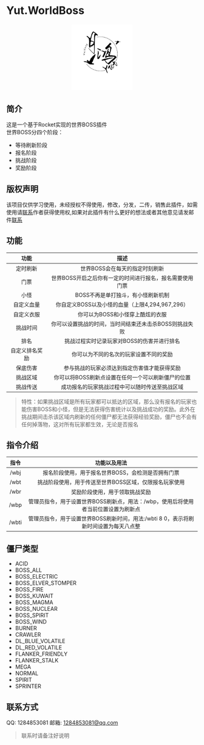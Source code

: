 # Yut.WorldBoss
<div align="center">
   <img width="160" src="/Photos/Yuthung.jpg" alt="logo"></br>   
</div>  

## 简介
这是一个基于Rocket实现的世界BOSS插件   
世界BOSS分四个阶段：      
* 等待刷新阶段
* 报名阶段
* 挑战阶段
* 奖励阶段
## 版权声明
该项目仅供学习使用，未经授权不得使用，修改，分发，二传，销售此插件，如需使用请[联系](#联系方式)作者获得使用权,如果对此插件有什么更好的想法或者其他意见请发邮件[联系](#联系方式)
## 功能
功能|描述
:-:|:-:
定时刷新|世界BOSS会在每天的指定时刻刷新
门票|世界BOSS开启之后你有一定的时间进行报名，报名需要使用门票
小怪|BOSS不再是单打独斗，有小怪刷新机制
自定义血量|你自定义BOSS以及小怪的血量（上限4,294,967,296）
自定义衣服|你可以为BOSS和小怪穿上酷炫的衣服
挑战时间|你可以设置挑战的时间，当时间结束还未击杀BOSS则挑战失败
排名|挑战过程实时记录玩家对BOSS的伤害并进行排名
自定义排名奖励|你可以为不同的名次的玩家设置不同的奖励
保底伤害|参与挑战的玩家必须达到指定伤害值才能获得奖励
挑战区域|你可以将BOSS刷新点设置在任何一个可以刷新僵尸的位置
挑战传送|成功报名的玩家挑战过程中可以随时传送至挑战区域
> 特性：如果挑战区域是所有玩家都可以抵达的区域，那么没有报名的玩家也能伤害BOSS和小怪，但是无法获得伤害统计以及挑战成功的奖励。此外在挑战期间击杀该区域内刷新的任何僵尸都无法获得经验奖励，僵尸也不会有任何掉落物，这对所有玩家都生效，无论是否报名
## 指令介绍
指令|功能以及用法
:-:|:-:
/wbj|报名阶段使用，用于报名世界BOSS，会检测是否拥有门票
/wbt|挑战阶段使用，用于传送至世界BOSS区域，仅限报名玩家使用
/wbr|奖励阶段使用，用于领取挑战奖励
/wbp|管理员指令，用于设置世界BOSS刷新点，用法：/wbp，使用后将使用者当前位置设置为刷新点
/wbti|管理员指令，用于设置世界BOSS刷新时间，用法:/wbti 8 0，表示将刷新时间设置为每天八点整
## 僵尸类型
* ACID
* BOSS_ALL
* BOSS_ELECTRIC
* BOSS_ELVER_STOMPER
* BOSS_FIRE
* BOSS_KUWAIT
* BOSS_MAGMA
* BOSS_NUCLEAR
* BOSS_SPIRIT
* BOSS_WIND
* BURNER
* CRAWLER
* DL_BLUE_VOLATILE
* DL_RED_VOLATILE
* FLANKER_FRIENDLY
* FLANKER_STALK
* MEGA
* NORMAL
* SPIRIT
* SPRINTER
## 联系方式
QQ: 1284853081 邮箱: 1284853081@qq.com
> 联系时请备注好说明
